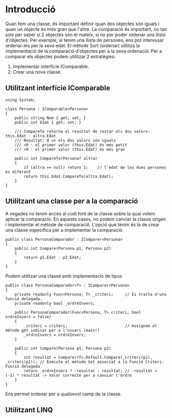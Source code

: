 # Introducció
Quan fem una classe, és important definir quan dos objectes són iguals i quan un objecte és més gran que l'altre. La comparació és important, no tan sols per saber si 2 objectes són el mateix, si no per poder ordenar una llista d'objectes. Per exemple, si tenim una llista de persones, ens pot interessar ordenar-les per la seva edat. El mètode Sort (ordenar) utilitza la implementació de la comparació d'objectes per a la seva ordenació.
Per a comparar els objectes podem utilitzar 2 estratègies:
1. Implementar interfície IComparable.
2. Crear una nova classe.

## Utilitzant interfície IComparable
```CSharp
using System;

class Persona : IComparable<Persona>
{
    public string Nom { get; set; }
    public int Edat { get; set; }

    /// CompareTo retorna el resultat de restar els dos valors: this.Edat - altra.Edat
    /// Resultat: 0 => els dos valors són iguals
    /// <0 : el primer valor (this.Edat) és més petit
    /// >0 : el primer valor (this.Edat) és més gran 
    
    public int CompareTo(Persona? altra)    
    {
        if (altra == null) return 1;    // l'edat de les dues persones és diferent
        return this.Edat.CompareTo(altra.Edat);
    }
}
```
## Utilitzant una classe per a la comparació
A vegades no tenim accés al codi font de la classe sobre la qual volem aplicar la comparació. En aquests casos, no podem canviar la classe origen i implementar el mètode de comparació. L'opció que tenim és la de crear una classe específica per a implementar la comparació.

```CSharp
public class PersonaComparador : IComparer<Persona>
{
    public int Compare(Persona p1, Persona p2)
    {
        return p1.Edat - p2.Edat;
    }
}
```
Podem utilitzar una classe amb implementació de tipus <T>

```CSharp
public class PersonaComparador<T> : IComparer<Persona>
{
    private readonly Func<Persona, T> _criteri;     // Es tracta d'una funció delegada.
    private readonly bool _ordreInvers;

    public PersonaComparador(Func<Persona, T> criteri, bool ordreInvers = false)
    {
        _criteri = criteri;                         // Assignem el mètode get indicat per a l'usuari (main!)
        _ordreInvers = ordreInvers;
    }

    public int Compare(Persona p1, Persona p2)
    {
        int resultat = Comparer<T>.Default.Compare(_criteri(p1), _criteri(p2)); // Executa el mètode Get associat a la Funció Criteri. Funció delegada
        return _ordreInvers ? -resultat : resultat; // -resultat = (-1) * resultat -> Valor correcte per a canviar l'ordre
    }
}
```
Ens permet ordenar per a qualsevol camp de la classe.
## Utilitzant LINQ

